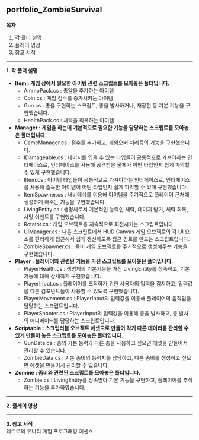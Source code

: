 ## portfolio_ZombieSurvival

**목차**
1. 각 폴더 설명
2. 플레이 영상
3. 참고 서적
---
**1. 각 폴더 설명**
* **Item : 게임 상에서 필요한 아이템 관련 스크립트를 모아놓은 폴더입니다.**
  * AmmoPack.cs : 총알을 추가하는 아이템
  * Coin.cs : 게임 점수를 증가시키는 아이템
  * Gun.cs : 총을 구현하는 스크립트, 총을 발사하거나, 재장전 등 기본 기능을 구현했습니다.
  * HealthPack.cs : 체력을 회복하는 아이템
* **Manager : 게임을 하는데 기본적으로 필요한 기능을 담당하는 스크립트를 모아놓은 폴더입니다.**
  * GameManager.cs : 점수를 추가하고, 게임오버 처리등의 기능을 구현했습니다.
  * IDamageable.cs : 데미지를 입을 수 있는 타입들이 공통적으로 가져야하는 인터페이스로, 인터페이스를 사용해 공격받은 물체가 어떤 타입인지 쉽게 파악할 수 있게 구현했습니다.
  * IItem.cs : 아이템 타입들이 공통적으로 가져야하는 인터페이스로, 인터페이스를 사용해 습득한 아이템이 어떤 타입인지 쉽게 파악할 수 있게 구현했습니다.
  * ItemSpawner.cs : 내비메쉬를 이용해 아이템을 주기적으로 플레이어 근처에 생성하게 해주는 기능을 구현했습니다.
  * LivingEntity.cs : 생명체로서 기본적인 능력인 체력, 데미지 받기, 체력 회복, 사망 이벤트를 구현했습니다.
  * Rotator.cs : 게임 오브젝트를 지속적으로 회전시키는 스크립트입니다.
  * UIManager.cs : 다른 스크립트에서 HUD Canvas 게임 오브젝트의 각 UI 요소를 편리하게 접근해서 쉽게 갱신하도록 접근 경로를 만드는 스크립트입니다.
  * ZombieSpawner.cs : 좀비 게임 오브젝트를 주기적으로 생성해주는 기능을 구현했습니다.
* **Player : 플레이어와 관련된 기능을 가진 스크립트를 모아놓은 폴더입니다.**
  * PlayerHealth.cs : 생명체의 기본기능을 가진 LivingEntity를 상속하고, 기본 기능에 대해 상세하게 구현했습니다.
  * PlayerInput.cs : 플레이어를 조작하기 위한 사용자의 입력을 감지하고, 입력값을 다른 컴포넌트들이 사용할 수 있도록 구현했습니다.
  * PlayerMovement.cs : PlayerInput의 입력값을 이용해 플레이어의 움직임을 담당하는 스크립트입니다.
  * PlayerShooter.cs : PlayerInput의 입력값을 이용해 총을 발사하고, 총 발사의 애니메이터를 담당하는 스크립트입니다.
* **Scriptable : 스크립터블 오브젝트 에셋으로 만들어 각기 다른 데이터를 관리할 수 있게 만들어 놓은 스크립트를 모아놓은 폴더입니다.**
  * GunData.cs : 총의 기본 능력과 다른 총을 사용하고 싶으면 에셋을 만들어서 관리할 수 있습니다.
  * ZombieData.cs : 기본 좀비의 능력치를 담당하고, 다른 좀비를 생성하고 싶으면 에셋을 만들어서 관리할 수 있습니다.
* **Zombie : 좀비와 관련된 스크립트를 모아놓은 폴더입니다.**
  * Zombie.cs : LivingEntity를 상속받아 기본 기능을 구현하고, 플레이어를 추적하는 기능을 추가하였습니다.
---
**2. 플레이 영상**


---
**3. 참고 서적**</br>
레트로의 유니티 게임 프로그래밍 에센스
